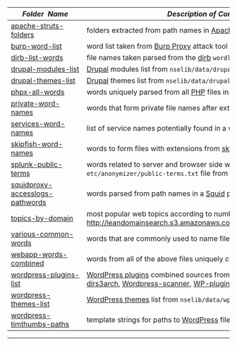 |&nbsp;&nbsp;&nbsp;&nbsp;&nbsp;&nbsp;_Folder&nbsp;&nbsp;Name_&nbsp;&nbsp;&nbsp;&nbsp;&nbsp;&nbsp;| _Description of Contents_
|:--------------------|--------------------------------------------------------------------------------------------------------------------------------------------------------
| [apache-struts-folders](apache-struts-folders.txt) |  folders extracted from path names in [Apache Struts](https://struts.apache.org "Apache Struts is a free, open-source, MVC framework for creating elegant, modern Java web applications.") release packages   
| [burp-word-list](burp-word-list.txt.xz) |  word list taken from [Burp Proxy](https://portswigger.net/burp "Burp Suite Scanner") attack tool 
| [dirb-list-words](dirb-list-words.txt) |  file names taken parsed from the [dirb](https://dirb.sourceforge.net) `wordlists` folder 
| [drupal-modules-list](drupal-modules-list.txt) |  [Drupal](https://www.drupal.org/) modules list from `nselib/data/drupal-modules.lst` 
| [drupal-themes-list](drupal-themes-list.txt) |  [Drupal](https://www.drupal.org/) themes list from `nselib/data/drupal-themes.lst` 
| [phpx-all-words](phpx-all-words.txt) |  words uniquely parsed from all [PHP](http://www.php.net) files in `webapp-files` 
| [private-word-names](private-word-names.txt) |  words that form private file names after extension appendage 
| [services-word-names](services-word-names.txt) |  list of service names potentially found in a web app 
| [skipfish-word-names](skipfish-word-names.txt) |  words to form files with extensions from [skipfish](https://code.google.com/archive/p/skipfish/ "Skipfish is an active web application security reconnaissance tool") scanner 
| [splunk-public-terms](splunk-public-terms.txt) |  words related to server and browser side web technologies.. the `etc/anonymizer/public-terms.txt` file from a [Splunk](https://www.splunk.com/) install 
| [squidproxy-accesslogs-pathwords](squidproxy-accesslogs-pathwords.txt) |  words parsed from path names in a [Squid](https://squid-cache.org "Squid is a caching proxy for the Web supporting HTTP, HTTPS, FTP, and more.") proxy `access.log`  
| [topics-by-domain](topics-by-domain.txt) | most popular web topics according to number of domain names via: <http://leandomainsearch.s3.amazonaws.com/topics_by_domain_count.txt>  
| [various-common-words](various-common-words.txt) |  words that are commonly used to name files in web apps 
| [webapp-words-combined](webapp-words-combined.txt) |  words from all of the above files uniquely combined 
| [wordpress-plugins-list](wordpress-plugins-list.txt.xz) |  [WordPress plugins](https://wordpress.org/plugins/ "WordPress Plugins") combined sources from [NMap](https://nmap.org), [wp-plugin-checker](https://github.com/r0oth3x49/wp-plugin-checker), [dirs3arch](https://github.com/puniaze/dirs3arch), [Wordpress-scanner](https://github.com/RamadhanAmizudin/Wordpress-scanner/blob/master/base/data/list-plugins.txt), [WP-plugin-scanner](https://github.com/mintobit/WP-plugin-scanner/blob/master/plugins.txt), etc. 
| [wordpress-themes-list](wordpress-themes-list.txt) |  [WordPress themes](https://wordpress.org/themes/ "WordPress Themes") list from `nselib/data/wp-themes.lst` 
| [wordpress-timthumbs-paths](wordpress-timthumbs-paths.txt) |  template strings for paths to [WordPress](https://wordpress.org/) files 

* * *


